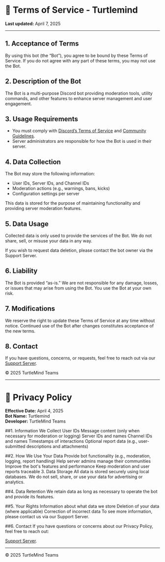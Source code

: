 # 📄 Terms of Service - Turtlemind

**Last updated:** April 7, 2025

---

## 1. Acceptance of Terms
By using this bot (the “Bot”), you agree to be bound by these Terms of Service. If you do not agree with any part of these terms, you may not use the Bot.

## 2. Description of the Bot
The Bot is a multi-purpose Discord bot providing moderation tools, utility commands, and other features to enhance server management and user engagement.

## 3. Usage Requirements
- You must comply with [Discord’s Terms of Service](https://discord.com/terms) and [Community Guidelines](https://discord.com/guidelines).
- Server administrators are responsible for how the Bot is used in their server.

## 4. Data Collection
The Bot may store the following information:
- User IDs, Server IDs, and Channel IDs
- Moderation actions (e.g., warnings, bans, kicks)
- Configuration settings per server

This data is stored for the purpose of maintaining functionality and providing server moderation features.

## 5. Data Usage
Collected data is only used to provide the services of the Bot. We do not share, sell, or misuse your data in any way.

If you wish to request data deletion, please contact the bot owner via the Support Server.

## 6. Liability
The Bot is provided “as-is.” We are not responsible for any damage, losses, or issues that may arise from using the Bot. You use the Bot at your own risk.

## 7. Modifications
We reserve the right to update these Terms of Service at any time without notice. Continued use of the Bot after changes constitutes acceptance of the new terms.

## 8. Contact
If you have questions, concerns, or requests, feel free to reach out via our [Support Server](https://discord.gg/KjvpGs8DSA).

© 2025 TurtleMind Teams
_____________________________________________________________________________________________________________________________________________________________________________________________________________

# 📜 Privacy Policy

**Effective Date:** April 4, 2025  
**Bot Name:** Turtlemind  
**Developer:** TurtleMind Teams

##1. Information We Collect
User IDs
Message content (only when necessary for moderation or logging)
Server IDs and names
Channel IDs and names
Timestamps of interactions
Optional report data (e.g., user-submitted descriptions and attachments)

##2. How We Use Your Data
Provide bot functionality (e.g., moderation, logging, report handling)
Help server admins manage their communities
Improve the bot's features and performance
Keep moderation and user reports traceable
3. Data Storage
All data is stored securely using local databases. We do not sell, share, or use your data for advertising or analytics.

##4. Data Retention
We retain data as long as necessary to operate the bot and provide its features.

##5. Your Rights
Information about what data we store
Deletion of your data (where applicable)
Correction of incorrect data
To see more information, please contact us via our Support Server.

##6. Contact
If you have questions or concerns about our Privacy Policy, feel free to reach out:

[Support Server](https://discord.gg/KjvpGs8DSA).
__________________________
© 2025 TurtleMind Teams
